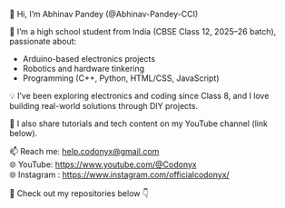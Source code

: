 👋 Hi, I’m Abhinav Pandey (@Abhinav-Pandey-CCI)

🔧 I’m a high school student from India (CBSE Class 12, 2025–26 batch), passionate about:
- Arduino-based electronics projects
- Robotics and hardware tinkering
- Programming (C++, Python, HTML/CSS, JavaScript)

💡 I’ve been exploring electronics and coding since Class 8, and I love building real-world solutions through DIY projects.

🎥 I also share tutorials and tech content on my YouTube channel (link below).

📫 Reach me: help.codonyx@gmail.com  
🌐 YouTube: https://www.youtube.com/@Codonyx  
🌐 Instagram : https://www.instagram.com/officialcodonyx/

📁 Check out my repositories below 👇


<!---
Abhinav-Pandey-CCI/Abhinav-Pandey-CCI is a ✨ special ✨ repository because its `README.md` (this file) appears on your GitHub profile.
You can click the Preview link to take a look at your changes.
--->
